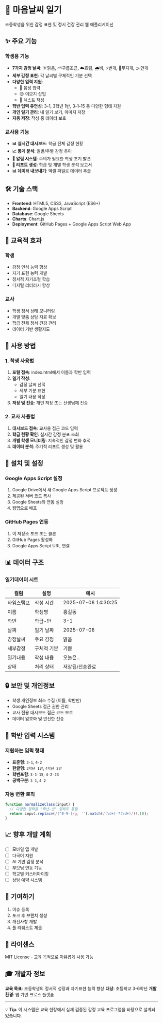 # 🌈 마음날씨 일기

초등학생을 위한 감정 표현 및 정서 건강 관리 웹 애플리케이션

## ✨ 주요 기능

### 학생용 기능
- **7가지 감정 날씨**: ☀️맑음, ⛅구름조금, ☁️흐림, 🌧️비, ⚡번개, 🌈무지개, 🌫️안개
- **세부 감정 표현**: 각 날씨별 구체적인 기분 선택
- **다양한 입력 지원**: 
  - 🎤 음성 입력
  - 😊 이모지 삽입
  - 📝 텍스트 작성
- **학반 입력 유연성**: 3-1, 3학년 1반, 3-1-15 등 다양한 형태 지원
- **개인 일기 관리**: 내 일기 보기, 이미지 저장
- **자동 저장**: 작성 중 데이터 보호

### 교사용 기능
- **📊 실시간 대시보드**: 학급 전체 감정 현황
- **📈 통계 분석**: 일별/주별 감정 추이
- **🔔 알림 시스템**: 주의가 필요한 학생 조기 발견
- **📄 리포트 생성**: 학급 및 개별 학생 분석 보고서
- **📊 데이터 내보내기**: 엑셀 파일로 데이터 추출

## 🛠️ 기술 스택

- **Frontend**: HTML5, CSS3, JavaScript (ES6+)
- **Backend**: Google Apps Script
- **Database**: Google Sheets
- **Charts**: Chart.js
- **Deployment**: GitHub Pages + Google Apps Script Web App

## 🎯 교육적 효과

### 학생
- 감정 인식 능력 향상
- 자기 표현 능력 개발
- 정서적 자기조절 학습
- 디지털 리터러시 향상

### 교사
- 학생 정서 상태 모니터링
- 개별 맞춤 상담 자료 확보
- 학급 전체 정서 건강 관리
- 데이터 기반 생활지도

## 📱 사용 방법

### 1. 학생 사용법
1. **포털 접속**: index.html에서 이름과 학반 입력
2. **일기 작성**: 
   - 감정 날씨 선택
   - 세부 기분 표현
   - 일기 내용 작성
3. **저장 및 전송**: 개인 저장 또는 선생님께 전송

### 2. 교사 사용법
1. **대시보드 접속**: 교사용 접근 코드 입력
2. **학급 현황 확인**: 실시간 감정 분포 조회
3. **개별 학생 모니터링**: 지속적인 감정 변화 추적
4. **데이터 분석**: 주기적 리포트 생성 및 활용

## 🔧 설치 및 설정

### Google Apps Script 설정
1. Google Drive에서 새 Google Apps Script 프로젝트 생성
2. 제공된 서버 코드 복사
3. Google Sheets와 연동 설정
4. 웹앱으로 배포

### GitHub Pages 연동
1. 이 저장소 포크 또는 클론
2. GitHub Pages 활성화
3. Google Apps Script URL 연결

## 📊 데이터 구조

### 일기데이터 시트
| 컬럼 | 설명 | 예시 |
|------|------|------|
| 타임스탬프 | 작성 시간 | 2025-07-08 14:30:25 |
| 이름 | 학생명 | 홍길동 |
| 학반 | 학급-반 | 3-1 |
| 날짜 | 일기 날짜 | 2025-07-08 |
| 감정날씨 | 주요 감정 | 맑음 |
| 세부감정 | 구체적 기분 | 기쁨 |
| 일기내용 | 작성 내용 | 오늘은... |
| 상태 | 처리 상태 | 저장됨/전송완료 |

## 🔒 보안 및 개인정보

- 학생 개인정보 최소 수집 (이름, 학반만)
- Google Sheets 접근 권한 관리
- 교사 전용 대시보드 접근 코드 보호
- 데이터 암호화 및 안전한 전송

## 🎨 학반 입력 시스템

### 지원하는 입력 형태
- **표준형**: `3-1`, `4-2`
- **한글형**: `3학년 1반`, `4학년 2반`
- **학번포함**: `3-1-15`, `4-2-23`
- **공백구분**: `3 1`, `4 2`

### 자동 변환 로직
```javascript
function normalizeClass(input) {
  // 다양한 입력을 "학년-반" 형태로 통일
  return input.replace(/[^0-9-]/g, '').match(/(\d+)-?(\d+)/)?.[0];
}
```

## 📈 향후 개발 계획

- [ ] 모바일 앱 개발
- [ ] 다국어 지원
- [ ] AI 기반 감정 분석
- [ ] 부모님 연동 기능
- [ ] 학교별 커스터마이징
- [ ] 상담 예약 시스템

## 🤝 기여하기

1. 이슈 등록
2. 포크 후 브랜치 생성
3. 개선사항 개발
4. 풀 리퀘스트 제출

## 📄 라이센스

MIT License - 교육 목적으로 자유롭게 사용 가능

## 🎓 개발자 정보

**교육 목표**: 초등학생의 정서적 성장과 자기표현 능력 향상
**대상**: 초등학교 3-6학년
**개발 환경**: 웹 기반 크로스 플랫폼

---

💡 **Tip**: 이 시스템은 교육 현장에서 실제 검증된 감정 교육 프로그램을 바탕으로 설계되었습니다.
